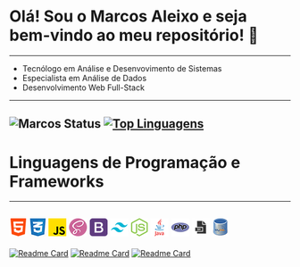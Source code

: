 # Olá! Sou o Marcos Aleixo e seja bem-vindo ao meu repositório! :vulcan_salute:
---
- Tecnólogo em Análise e Desenvovimento de Sistemas
- Especialista em Análise de Dados
- Desenvolvimento Web Full-Stack
---
![Marcos Status](https://github-readme-stats.vercel.app/api?username=maleixorm&show_icons=true&theme=dracula)
[![Top Linguagens](https://github-readme-stats.vercel.app/api/top-langs/?username=maleixorm&layout=compact)](https://github.com/anuraghazra/github-readme-stats)
---
# Linguagens de Programação e Frameworks
---
![HTML5](html5.png) ![CSS3](css3.png) ![JavaScript](js.png) ![SASS](sass.png) ![Bootstrap](bs.png) ![Tailwind](tw.png) ![Node JS](nodejs.png) ![Java](java.png) ![PHP](php.png) ![ShellScript](ssh.png) ![MySQL](mysql.png)
---
[![Readme Card](https://github-readme-stats.vercel.app/api/pin/?username=maleixorm&repo=Finans)](https://github.com/maleixorm/Finans)
[![Readme Card](https://github-readme-stats.vercel.app/api/pin/?username=maleixorm&repo=PHP)](https://github.com/maleixorm/PHP)
[![Readme Card](https://github-readme-stats.vercel.app/api/pin/?username=maleixorm&repo=acessibilidade-web-front-end)](https://github.com/maleixorm/acessibilidade-web-front-end)
